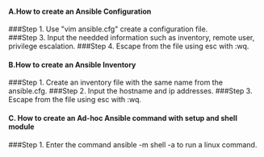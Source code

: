 #### A.How to create an Ansible Configuration  
###Step 1. Use "vim ansible.cfg" create a configuration file.   
###Step 3. Input the needded information such as inventory, remote user, privilege escalation. 
###Step 4. Escape from the file using esc with :wq.

#### B.How to create an Ansible Inventory 
###Step 1. Create an inventory file with the same name from the ansible.cfg. 
###Step 2. Input the hostname and ip addresses. 
###Step 3. Escape from the file using esc with :wq.


#### C. How to create an Ad-hoc Ansible command with setup and shell module 
###Step 1. Enter the command ansible -m shell -a to run a linux command.
